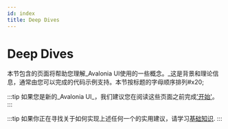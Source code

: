 ```yaml
---
id: index
title: Deep Dives
---
```


# Deep Dives

本节包含的页面将帮助您理解_Avalonia UI使用的一些概念。_这是背景和理论信息，通常由您可以完成的代码示例支持。本节按标题的字母顺序排列#x20;

:::tip
如果您是新的_Avalonia UI_，我们建议您在阅读这些页面之前完成['开始'](../get-started)。
:::

:::tip
如果你正在寻找关于如何实现上述任何一个的实用建议，请学习[基础知识](../basics/).
:::
